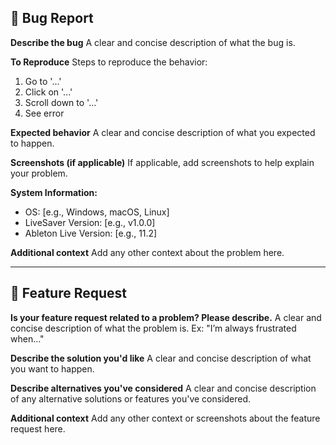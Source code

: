 ## 🐛 Bug Report

**Describe the bug**
A clear and concise description of what the bug is.

**To Reproduce**
Steps to reproduce the behavior:
1. Go to '...'
2. Click on '...'
3. Scroll down to '...'
4. See error

**Expected behavior**
A clear and concise description of what you expected to happen.

**Screenshots (if applicable)**
If applicable, add screenshots to help explain your problem.

**System Information:**
- OS: [e.g., Windows, macOS, Linux]
- LiveSaver Version: [e.g., v1.0.0]
- Ableton Live Version: [e.g., 11.2]

**Additional context**
Add any other context about the problem here.

---

## 🚀 Feature Request

**Is your feature request related to a problem? Please describe.**
A clear and concise description of what the problem is. Ex: "I’m always frustrated when..."

**Describe the solution you'd like**
A clear and concise description of what you want to happen.

**Describe alternatives you've considered**
A clear and concise description of any alternative solutions or features you've considered.

**Additional context**
Add any other context or screenshots about the feature request here.
